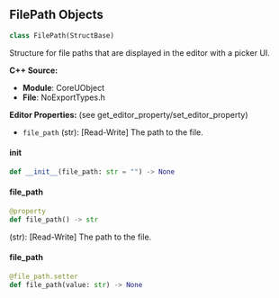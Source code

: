 ## FilePath Objects

```python
class FilePath(StructBase)
```

Structure for file paths that are displayed in the editor with a picker UI.

**C++ Source:**

- **Module**: CoreUObject
- **File**: NoExportTypes.h

**Editor Properties:** (see get_editor_property/set_editor_property)

- ``file_path`` (str):  [Read-Write] The path to the file.

<a id="unreal.FilePath.__init__"></a>

#### __init__

```python
def __init__(file_path: str = "") -> None
```

<a id="unreal.FilePath.file_path"></a>

#### file_path

```python
@property
def file_path() -> str
```

(str):  [Read-Write] The path to the file.

<a id="unreal.FilePath.file_path"></a>

#### file_path

```python
@file_path.setter
def file_path(value: str) -> None
```

<a id="unreal.FloatInterval"></a>
